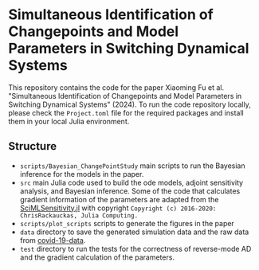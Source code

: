 # Simultaneous Identification of Changepoints and Model Parameters in Switching Dynamical Systems

This repository contains the code for the paper Xiaoming Fu et al. "Simultaneous Identification of Changepoints and Model Parameters in Switching Dynamical Systems" (2024). To run the code repository locally, please check the `Project.toml` file for the required packages and install them in your local Julia environment.

## Structure

- `scripts/Bayesian_ChangePointStudy` main scripts to run the Bayesian inference for the models in the paper.
- `src` main Julia code used to build the ode models, adjoint sensitivity analysis, and Bayesian inference. Some of the code that calculates gradient information of the parameters are adapted from the [SciMLSensitivity.jl](https://github.com/SciML/SciMLSensitivity.jl) with copyright `Copyright (c) 2016-2020: ChrisRackauckas, Julia Computing.`
- `scripts/plot_scripts` scripts to generate the figures in the paper
- `data` directory to save the generated simulation data and the raw data from [covid-19-data](https://github.com/owid/covid-19-data).
- `test` directory to run the tests for the correctness of reverse-mode AD and the gradient calculation of the parameters.
